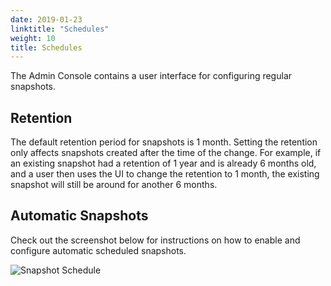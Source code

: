 ```yaml
---
date: 2019-01-23
linktitle: "Schedules"
weight: 10
title: Schedules
---
```


The Admin Console contains a user interface for configuring regular snapshots.

## Retention

The default retention period for snapshots is 1 month. 
Setting the retention only affects snapshots created after the time of the change. 
For example, if an existing snapshot had a retention of 1 year and is already 6 months old, and a user then uses the UI to change the retention to 1 month, the existing snapshot will still be around for another 6 months.

## Automatic Snapshots

Check out the screenshot below for instructions on how to enable and configure automatic scheduled snapshots.

![Snapshot Schedule](/images/snapshot-schedule.png)